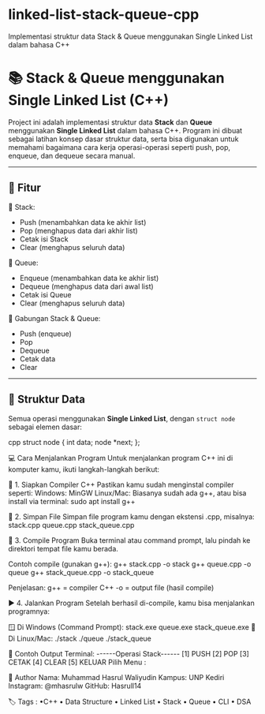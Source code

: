 # linked-list-stack-queue-cpp
Implementasi struktur data Stack &amp; Queue menggunakan Single Linked List dalam bahasa C++

# 📚 Stack & Queue menggunakan Single Linked List (C++)

Project ini adalah implementasi struktur data **Stack** dan **Queue** menggunakan **Single Linked List** dalam bahasa C++. Program ini dibuat sebagai latihan konsep dasar struktur data, serta bisa digunakan untuk memahami bagaimana cara kerja operasi-operasi seperti push, pop, enqueue, dan dequeue secara manual.

---

## 🚀 Fitur

🔹 Stack:
- Push (menambahkan data ke akhir list)
- Pop (menghapus data dari akhir list)
- Cetak isi Stack
- Clear (menghapus seluruh data)

🔹 Queue:
- Enqueue (menambahkan data ke akhir list)
- Dequeue (menghapus data dari awal list)
- Cetak isi Queue
- Clear (menghapus seluruh data)

🔹 Gabungan Stack & Queue:
- Push (enqueue)
- Pop
- Dequeue
- Cetak data
- Clear

---

## 🧠 Struktur Data

Semua operasi menggunakan **Single Linked List**, dengan `struct node` sebagai elemen dasar:

cpp
struct node {
    int data;
    node *next;
};


💻 Cara Menjalankan Program
Untuk menjalankan program C++ ini di komputer kamu, ikuti langkah-langkah berikut:

🔧 1. Siapkan Compiler C++
Pastikan kamu sudah menginstal compiler seperti:
Windows: MinGW
Linux/Mac: Biasanya sudah ada g++, atau bisa install via terminal:
  sudo apt install g++

📁 2. Simpan File
Simpan file program kamu dengan ekstensi .cpp, misalnya:
stack.cpp
queue.cpp
stack_queue.cpp

🧪 3. Compile Program
Buka terminal atau command prompt, lalu pindah ke direktori tempat file kamu berada.

Contoh compile (gunakan g++):
    g++ stack.cpp -o stack
    g++ queue.cpp -o queue
    g++ stack_queue.cpp -o stack_queue
    
Penjelasan:
g++ = compiler C++
-o = output file (hasil compile)

▶️ 4. Jalankan Program
Setelah berhasil di-compile, kamu bisa menjalankan programnya:

🪟 Di Windows (Command Prompt):
  stack.exe
  queue.exe
  stack_queue.exe
🐧 Di Linux/Mac:
  ./stack
  ./queue
  ./stack_queue

📝 Contoh Output Terminal:
  ------Operasi Stack------
  [1] PUSH
  [2] POP
  [3] CETAK
  [4] CLEAR
  [5] KELUAR
  Pilih Menu :

👤 Author
Nama: Muhammad Hasrul Waliyudin
Kampus: UNP Kediri
Instagram: @mhasrulw
GitHub: Hasrull14

  
🏷️ Tags : 
 •C++ • Data Structure • Linked List • Stack • Queue • CLI • DSA
